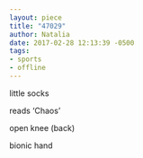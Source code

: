 ```yaml
---
layout: piece
title: "47029"
author: Natalia
date: 2017-02-28 12:13:39 -0500
tags:
- sports
- offline
---
```


little socks

reads ‘Chaos’

open knee (back)

bionic hand

